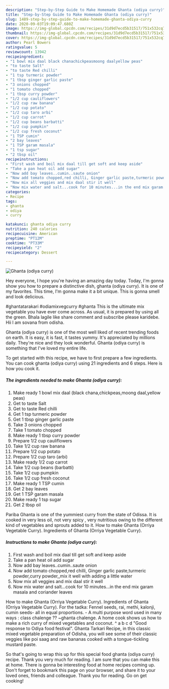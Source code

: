 ```yaml
---
description: "Step-by-Step Guide to Make Homemade Ghanta (odiya curry)"
title: "Step-by-Step Guide to Make Homemade Ghanta (odiya curry)"
slug: 1489-step-by-step-guide-to-make-homemade-ghanta-odiya-curry
date: 2020-09-03T19:09:47.680Z
image: https://img-global.cpcdn.com/recipes/31d9d7ecd5b31517/751x532cq70/ghanta-odiya-curry-recipe-main-photo.jpg
thumbnail: https://img-global.cpcdn.com/recipes/31d9d7ecd5b31517/751x532cq70/ghanta-odiya-curry-recipe-main-photo.jpg
cover: https://img-global.cpcdn.com/recipes/31d9d7ecd5b31517/751x532cq70/ghanta-odiya-curry-recipe-main-photo.jpg
author: Pearl Bowers
ratingvalue: 5
reviewcount: 13942
recipeingredient:
- "1 bowl mix daal black chanachickpeasmoong daalyellow peas"
- "to taste Salt"
- "to taste Red chilli"
- "1 tsp turmeric powder"
- "1 tbsp ginger garlic paste"
- "3 onions chopped"
- "1 tomato chopped"
- "1 tbsp curry powder"
- "1/2 cup cauliflowers"
- "1/2 cup raw banana"
- "1/2 cup potato"
- "1/2 cup taro arbi"
- "1/2 cup carrot"
- "1/2 cup beans barbatti"
- "1/2 cup pumpkin"
- "1/2 cup fresh coconut"
- "1 TSP cumin"
- "2 bay leaves"
- "1 TSP garam masala"
- "1 tsp sugar"
- "2 tbsp oil"
recipeinstructions:
- "First wash and boil mix daal till get soft and keep aside"
- "Take a pan heat oil add sugar"
- "Now add bay leaves..cumin..saute onion"
- "Now add tomato chopped,red chilli, Ginger garlic paste,turmeric powder,curry powder,,mix it well with adding a little water"
- "Now mix all veggies and mix daal stir it well"
- "Now mix water and salt...cook for 10 minutes...in the end mix garam masala and coriander leaves"
categories:
- Recipe
tags:
- ghanta
- odiya
- curry

katakunci: ghanta odiya curry 
nutrition: 240 calories
recipecuisine: American
preptime: "PT12M"
cooktime: "PT33M"
recipeyield: "2"
recipecategory: Dessert

---
```



![Ghanta (odiya curry)](https://img-global.cpcdn.com/recipes/31d9d7ecd5b31517/751x532cq70/ghanta-odiya-curry-recipe-main-photo.jpg)

Hey everyone, I hope you're having an amazing day today. Today, I'm gonna show you how to prepare a distinctive dish, ghanta (odiya curry). It is one of my favorites. This time, I'm gonna make it a bit unique. This is gonna smell and look delicious.

#ghantatarakari #odiamixvegcurry #ghanta This is the ultimate mix vegetable you have ever come across. As usual, it is prepared by using all the green. Bhala lagile like share comment and subscribe please karidebe. Hii l am sovana from odisha.

Ghanta (odiya curry) is one of the most well liked of recent trending foods on earth. It is easy, it is fast, it tastes yummy. It's appreciated by millions daily. They're nice and they look wonderful. Ghanta (odiya curry) is something that I've loved my entire life.


To get started with this recipe, we have to first prepare a few ingredients. You can cook ghanta (odiya curry) using 21 ingredients and 6 steps. Here is how you cook it.

<!--inarticleads1-->

##### The ingredients needed to make Ghanta (odiya curry):

1. Make ready 1 bowl mix daal (black chana,chickpeas,moong daal,yellow peas)
1. Get to taste Salt
1. Get to taste Red chilli
1. Get 1 tsp turmeric powder
1. Get 1 tbsp ginger garlic paste
1. Take 3 onions chopped
1. Take 1 tomato chopped
1. Make ready 1 tbsp curry powder
1. Prepare 1/2 cup cauliflowers
1. Take 1/2 cup raw banana
1. Prepare 1/2 cup potato
1. Prepare 1/2 cup taro (arbi)
1. Make ready 1/2 cup carrot
1. Take 1/2 cup beans (barbatti)
1. Take 1/2 cup pumpkin
1. Take 1/2 cup fresh coconut
1. Make ready 1 TSP cumin
1. Get 2 bay leaves
1. Get 1 TSP garam masala
1. Make ready 1 tsp sugar
1. Get 2 tbsp oil


Pariba Ghanta is one of the yummiest curry from the state of Odissa. It is cooked in very less oil, not very spicy , very nutritious owing to the different kind of vegetables and sprouts added to it. How to make Ghanta (Orriya Vegetable Curry). Ingredients of Ghanta (Orriya Vegetable Curry). 

<!--inarticleads2-->

##### Instructions to make Ghanta (odiya curry):

1. First wash and boil mix daal till get soft and keep aside
1. Take a pan heat oil add sugar
1. Now add bay leaves..cumin..saute onion
1. Now add tomato chopped,red chilli, Ginger garlic paste,turmeric powder,curry powder,,mix it well with adding a little water
1. Now mix all veggies and mix daal stir it well
1. Now mix water and salt...cook for 10 minutes...in the end mix garam masala and coriander leaves


How to make Ghanta (Orriya Vegetable Curry). Ingredients of Ghanta (Orriya Vegetable Curry). For the tadka: Fennel seeds, rai, methi, kalonji, cumin seeds- all in equal proportions. - A multi purpose word used in many ways : class chalenge ?? ~ghanta chalenge. A home cook shows us how to make a rich curry of mixed vegetables and coconut. ^ a b c d &#34;Good response to Odiya food festival&#34;. Ghanta Tarkari Recipe, in this classic mixed vegetable preparation of Odisha, you will see some of their classic veggies like poi saag and raw bananas cooked with a tongue-tickling mustard paste. 

So that's going to wrap this up for this special food ghanta (odiya curry) recipe. Thank you very much for reading. I am sure that you can make this at home. There is gonna be interesting food at home recipes coming up. Don't forget to bookmark this page on your browser, and share it to your loved ones, friends and colleague. Thank you for reading. Go on get cooking!
